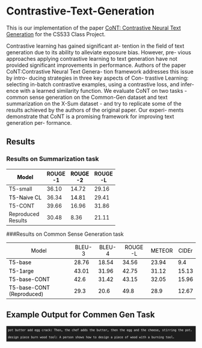 # Contrastive-Text-Generation  

This is our implementation of the paper [CoNT: Contrastive Neural Text Generation](https://arxiv.org/pdf/2205.14690.pdf) for the CS533 Class Project.

Contrastive learning has gained significant at- tention in the field of text generation due to its ability to alleviate exposure bias. However, pre- vious approaches applying contrastive learning to text generation have not provided significant improvements in performance. Authors of the paper CoNT:Contrastive Neural Text Genera- tion framework addresses this issue by intro- ducing strategies in three key aspects of Con- trastive Learning: selecting in-batch contrastive examples, using a contrastive loss, and infer- ence with a learned similarity function. We evaluate CoNT on two tasks - common sense generation on the Common-Gen dataset and text summarization on the X-Sum dataset - and try to replicate some of the results achieved by the authors of the original paper. Our experi- ments demonstrate that CoNT is a promising framework for improving text generation per- formance.


## Results

### Results on Summarization task
<table class="tg">
<thead>
  <tr>
    <th class="tg-c3ow"><span style="text-decoration:none;color:#000;background-color:transparent">Model</span></th>
    <th class="tg-c3ow"><span style="text-decoration:none">ROUGE</span><br>-1</th>
    <th class="tg-c3ow"><span style="text-decoration:none;color:#000;background-color:transparent">ROUGE</span><br><span style="color:#000">-2</span></th>
    <th class="tg-c3ow"><span style="text-decoration:none">ROUGE</span><br>-L</th>
  </tr>
</thead>
<tbody>
  <tr>
    <td class="tg-c3ow"><span style="font-weight:400;font-style:normal;text-decoration:none">T5-small</span><br></td>
    <td class="tg-c3ow">36.10</td>
    <td class="tg-c3ow"><span style="font-weight:400;font-style:normal;text-decoration:none">14.72</span></td>
    <td class="tg-c3ow">29.16</td>
  </tr>
  <tr>
    <td class="tg-c3ow"><span style="text-decoration:none;color:#000;background-color:transparent">T5-Naive CL</span></td>
    <td class="tg-c3ow"><span style="font-weight:normal;font-style:normal">36.34</span></td>
    <td class="tg-c3ow"><span style="text-decoration:none;color:#000;background-color:transparent">14.81</span></td>
    <td class="tg-c3ow"><span style="font-weight:400;font-style:normal;text-decoration:none">29.41</span></td>
  </tr>
  <tr>
    <td class="tg-qaub">T5-CONT</td>
    <td class="tg-qaub">39.66 <br></td>
    <td class="tg-qaub"><span style="font-weight:400;font-style:normal;text-decoration:none">16.96</span></td>
    <td class="tg-c3ow"><span style="font-weight:400;font-style:normal;text-decoration:none">31.86</span></td>
  </tr>
  <tr>
    <td class="tg-ncgp">Reproduced <br>Results</td>
    <td class="tg-ncgp"><span style="font-weight:400;font-style:normal;text-decoration:none">30.48</span></td>
    <td class="tg-ncgp">8.36</td>
    <td class="tg-ncgp"><span style="font-weight:400;font-style:normal;text-decoration:none">21.11</span><br></td>
  </tr>
</tbody>
</table>

###Results on Common Sense Generation task
<table class="tg">
<thead>
  <tr>
    <th class="tg-za14"><span style="font-weight:400;font-style:normal;text-decoration:none;color:black">Model</span></th>
    <th class="tg-za14"><span style="font-weight:400;font-style:normal;text-decoration:none;color:black">BLEU-3</span></th>
    <th class="tg-za14"><span style="font-weight:400;font-style:normal;text-decoration:none;color:black">BLEU-4</span></th>
    <th class="tg-za14"><span style="font-weight:400;font-style:normal;text-decoration:none;color:black">ROUGE -L</span></th>
    <th class="tg-7zrl"><span style="font-weight:400;font-style:normal;text-decoration:none;color:black">METEOR</span></th>
    <th class="tg-7zrl"><span style="font-weight:400;font-style:normal;text-decoration:none;color:black">CIDEr</span></th>
  </tr>
</thead>
<tbody>
  <tr>
    <td class="tg-za14"><span style="font-weight:400;font-style:normal;text-decoration:none;color:black">T5-base</span></td>
    <td class="tg-za14"><span style="font-weight:400;font-style:normal;text-decoration:none;color:black">28.76</span></td>
    <td class="tg-za14"><span style="font-weight:400;font-style:normal;text-decoration:none;color:black">18.54</span></td>
    <td class="tg-za14"><span style="font-weight:400;font-style:normal;text-decoration:none;color:black">34.56</span></td>
    <td class="tg-7zrl"><span style="font-weight:400;font-style:normal;text-decoration:none;color:black">23.94</span></td>
    <td class="tg-7zrl"><span style="font-weight:400;font-style:normal;text-decoration:none;color:black">9.4</span></td>
  </tr>
  <tr>
    <td class="tg-za14"><span style="font-weight:400;font-style:normal;text-decoration:none;color:black">T5-1arge</span></td>
    <td class="tg-za14"><span style="font-weight:400;font-style:normal;text-decoration:none;color:black">43.01</span></td>
    <td class="tg-za14"><span style="font-weight:400;font-style:normal;text-decoration:none;color:black">31.96</span></td>
    <td class="tg-za14"><span style="font-weight:400;font-style:normal;text-decoration:none;color:black">42.75</span></td>
    <td class="tg-7zrl"><span style="font-weight:400;font-style:normal;text-decoration:none;color:black">31.12</span></td>
    <td class="tg-7zrl"><span style="font-weight:400;font-style:normal;text-decoration:none;color:black">15.13</span></td>
  </tr>
  <tr>
    <td class="tg-wr11"><span style="font-weight:400;font-style:normal;text-decoration:none;color:black">T5-base-CONT</span></td>
    <td class="tg-wr11"><span style="font-weight:400;font-style:normal;text-decoration:none;color:black">42.6</span></td>
    <td class="tg-wr11"><span style="font-weight:400;font-style:normal;text-decoration:none;color:black">31.42</span></td>
    <td class="tg-za14"><span style="font-weight:400;font-style:normal;text-decoration:none;color:black">43.15</span></td>
    <td class="tg-7zrl"><span style="font-weight:400;font-style:normal;text-decoration:none;color:black">32.05</span></td>
    <td class="tg-7zrl"><span style="font-weight:400;font-style:normal;text-decoration:none;color:black">15.96</span></td>
  </tr>
  <tr>
    <td class="tg-wxen"><span style="font-weight:400;font-style:normal;text-decoration:none;color:black">T5-base-CONT (Reproduced)</span></td>
    <td class="tg-wxen"><span style="font-weight:400;font-style:normal;text-decoration:none;color:black">29.3</span></td>
    <td class="tg-wxen"><span style="font-weight:400;font-style:normal;text-decoration:none;color:black">20.6</span></td>
    <td class="tg-wxen"><span style="font-weight:400;font-style:normal;text-decoration:none;color:black">49.8</span></td>
    <td class="tg-7zrl"><span style="font-weight:400;font-style:normal;text-decoration:none;color:black">28.9</span></td>
    <td class="tg-7zrl"><span style="font-weight:400;font-style:normal;text-decoration:none;color:black">12.67</span></td>
  </tr>
</tbody>
</table>

## Example Output for Commen Gen Task

<img src="https://github.com/parthjain99/Contrastive_learning_NLP/blob/main/Example.png">


